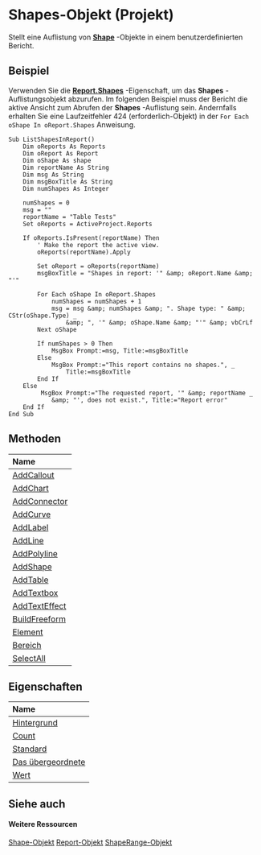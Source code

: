 
# Shapes-Objekt (Projekt)
Stellt eine Auflistung von  **[Shape](d2b32bcd-5595-a4a7-9772-feb25fd0103a.md)** -Objekte in einem benutzerdefinierten Bericht.

## Beispiel

Verwenden Sie die  **[Report.Shapes](2f62c406-3845-79f8-3d17-e5891c1e23f9.md)** -Eigenschaft, um das **Shapes** -Auflistungsobjekt abzurufen. Im folgenden Beispiel muss der Bericht die aktive Ansicht zum Abrufen der **Shapes** -Auflistung sein. Andernfalls erhalten Sie eine Laufzeitfehler 424 (erforderlich-Objekt) in der `For Each oShape In oReport.Shapes` Anweisung.


```
Sub ListShapesInReport()
    Dim oReports As Reports
    Dim oReport As Report
    Dim oShape As shape
    Dim reportName As String
    Dim msg As String
    Dim msgBoxTitle As String
    Dim numShapes As Integer
    
    numShapes = 0
    msg = ""
    reportName = "Table Tests"
    Set oReports = ActiveProject.Reports
    
    If oReports.IsPresent(reportName) Then
        ' Make the report the active view.
        oReports(reportName).Apply
        
        Set oReport = oReports(reportName)
        msgBoxTitle = "Shapes in report: '" &amp; oReport.Name &amp; "'"
    
        For Each oShape In oReport.Shapes
            numShapes = numShapes + 1
            msg = msg &amp; numShapes &amp; ". Shape type: " &amp; CStr(oShape.Type) _
                &amp; ", '" &amp; oShape.Name &amp; "'" &amp; vbCrLf
        Next oShape
        
        If numShapes > 0 Then
            MsgBox Prompt:=msg, Title:=msgBoxTitle
        Else
            MsgBox Prompt:="This report contains no shapes.", _
                Title:=msgBoxTitle
        End If
    Else
         MsgBox Prompt:="The requested report, '" &amp; reportName _
            &amp; "', does not exist.", Title:="Report error"
    End If
End Sub
```


## Methoden



|**Name**|
|:-----|
|[AddCallout](6c183677-d869-f493-7226-14cca4329aae.md)|
|[AddChart](d404a9de-c1aa-c2a0-bf85-dc1f1735cf3c.md)|
|[AddConnector](bfd75cf3-f70b-8d19-bf28-94e2f4b227dd.md)|
|[AddCurve](16ea0f55-268a-b224-cc94-3d7e74de6265.md)|
|[AddLabel](3fd21dbc-51b7-0e22-8c8a-359b1717932f.md)|
|[AddLine](697a5972-4b24-8e77-b42f-b064019906fa.md)|
|[AddPolyline](c61cbaf3-b687-b137-e4a2-8f9061dfc0f0.md)|
|[AddShape](58af0a51-a455-5c9a-1cae-e56dc67a08a5.md)|
|[AddTable](d4f9942b-ebd5-20e6-c8d4-f7107d1e1eab.md)|
|[AddTextbox](ee8c619f-8b35-6f94-e680-86dbeedd6d19.md)|
|[AddTextEffect](5510367c-7f8d-3266-642f-61f3d45a18cf.md)|
|[BuildFreeform](257f76e3-3b37-5b58-cb78-f6fcebe1ca29.md)|
|[Element](43fba4f4-f3d3-20a0-2c77-15e31dcdcbf5.md)|
|[Bereich](984326ae-f567-18b8-562a-fcb2160b0dad.md)|
|[SelectAll](f85eb8ea-770f-ba13-b7d4-794d162bd598.md)|

## Eigenschaften



|**Name**|
|:-----|
|[Hintergrund](9199c72e-d692-6a9c-2ff2-06fe9e445bef.md)|
|[Count](c198cf75-b554-5815-4b77-d2a54d60f5e6.md)|
|[Standard](46895c7b-6cb1-0286-1e9d-8cc658ea6441.md)|
|[Das übergeordnete](ca0ec6c1-657d-517b-eebe-6a5b20bbe21f.md)|
|[Wert](f10fef14-baee-ddd3-fb39-81fef0bc132d.md)|

## Siehe auch


#### Weitere Ressourcen


[Shape-Objekt](d2b32bcd-5595-a4a7-9772-feb25fd0103a.md)
[Report-Objekt](38ef993e-e5cd-b451-06aa-41eb0e93450e.md)
[ShapeRange-Objekt](315031aa-4b8c-424b-26e7-ce15897beb05.md)